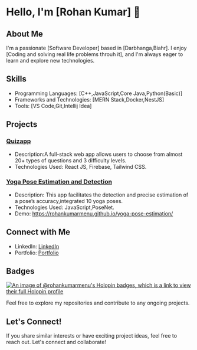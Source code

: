# Hello, I'm [Rohan Kumar] 👋

## About Me
I'm a passionate [Software Developer] based in [Darbhanga,Biahr]. I enjoy [Coding and solving real life problems throuh it], and I'm always eager to learn and explore new technologies.

## Skills
- Programming Languages: [C++,JavaScript,Core Java,Python(Basic)]
- Frameworks and Technologies: [MERN Stack,Docker,NestJS]
- Tools: [VS Code,Git,Intellij Idea]

## Projects
### [Quizapp](https://github.com/Rohankumarmenu/Quizapp)
- Description:A full-stack web app allows users to choose from almost 20+ types of questions and 3 difficulty levels.
- Technologies Used: React JS, Firebase, Tailwind CSS.

### [Yoga Pose Estimation and Detection](https://github.com/Rohankumarmenu/yoga-pose-estimation)
- Description: This app facilitates the detection and precise estimation of a pose’s accuracy,integrated 10 yoga poses.
- Technologies Used: JavaScript,PoseNet.
- Demo: https://rohankumarmenu.github.io/yoga-pose-estimation/

## Connect with Me
- LinkedIn: [LinkedIn](https://www.linkedin.com/in/rohan-kr/)
- Portfolio: [Portfolio](https://rohankr.netlify.app/)

## Badges
[![An image of @rohankumarmenu's Holopin badges, which is a link to view their full Holopin profile](https://holopin.me/rohankumarmenu)](https://holopin.io/@rohankumarmenu)

Feel free to explore my repositories and contribute to any ongoing projects.

## Let's Connect!
If you share similar interests or have exciting project ideas, feel free to reach out. Let's connect and collaborate!


